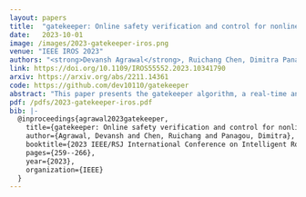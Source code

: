 ```yaml
---
layout: papers
title:  "gatekeeper: Online safety verification and control for nonlinear systems in dynamic environments"
date:   2023-10-01
image: /images/2023-gatekeeper-iros.png
venue: "IEEE IROS 2023"
authors: "<strong>Devansh Agrawal</strong>, Ruichang Chen, Dimitra Panagou"
link: https://doi.org/10.1109/IROS55552.2023.10341790
arxiv: https://arxiv.org/abs/2211.14361
code: https://github.com/dev10110/gatekeeper
abstract: "This paper presents the gatekeeper algorithm, a real-time and computationally-lightweight method to ensure that nonlinear systems can operate safely in dynamic environments despite limited perception. gatekeeper integrates with existing path planners and feedback controllers by introducing an additional verification step that ensures that proposed trajectories can be executed safely, despite nonlinear dynamics subject to bounded disturbances, input constraints and partial knowledge of the environment. Our key contribution is that (A) we propose an algorithm to recursively construct committed trajectories, and (B) we prove that tracking the committed trajectory ensures the system is safe for all time into the future. The method is demonstrated on a complicated firefighting mission in a dynamic environment, and compares against the state-of-the-art techniques for similar problems."
pdf: /pdfs/2023-gatekeeper-iros.pdf
bib: |-
  @inproceedings{agrawal2023gatekeeper,
    title={gatekeeper: Online safety verification and control for nonlinear systems in dynamic environments},
    author={Agrawal, Devansh and Chen, Ruichang and Panagou, Dimitra},
    booktitle={2023 IEEE/RSJ International Conference on Intelligent Robots and Systems (IROS)},
    pages={259--266},
    year={2023},
    organization={IEEE}
  }
---
```

